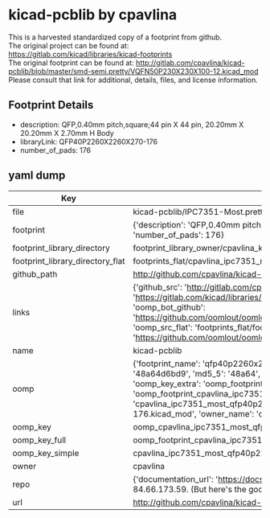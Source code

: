 # kicad-pcblib by cpavlina  
This is a harvested standardized copy of a footprint from github.  
The original project can be found at:  
https://gitlab.com/kicad/libraries/kicad-footprints  
The original footprint can be found at:
http://gitlab.com/cpavlina/kicad-pcblib/blob/master/smd-semi.pretty/VQFN50P230X230X100-12.kicad_mod
Please consult that link for additional, details, files, and license information.  
## Footprint Details
* description: QFP,0.40mm pitch,square;44 pin X 44 pin, 20.20mm X 20.20mm X 2.70mm H Body  
* libraryLink: QFP40P2260X2260X270-176  
* number_of_pads: 176  
## yaml dump  
| Key | Value |  
| --- | --- |  
| file | kicad-pcblib/IPC7351-Most.pretty/QFP40P2260X2260X270-176.kicad_mod |  
| footprint | {'description': 'QFP,0.40mm pitch,square;44 pin X 44 pin, 20.20mm X 20.20mm X 2.70mm H Body', 'libraryLink': 'QFP40P2260X2260X270-176', 'number_of_pads': 176} |  
| footprint_library_directory | footprint_library_owner/cpavlina_kicad-pcblib |  
| footprint_library_directory_flat | footprints_flat/cpavlina_ipc7351_most_qfp40p2260x2260x270_176/working |  
| github_path | http://github.com/cpavlina/kicad-pcblib/blob/master/IPC7351-Most.pretty/QFP40P2260X2260X270-176.kicad_mod |  
| links | {'github_src': 'http://gitlab.com/cpavlina/kicad-pcblib/blob/master/smd-semi.pretty/VQFN50P230X230X100-12.kicad_mod', 'github_src_repo': 'https://gitlab.com/kicad/libraries/kicad-footprints', 'oomp_bot': 'footprints/cpavlina_ipc7351_most_qfp40p2260x2260x270_176/working', 'oomp_bot_github': 'https://github.com/oomlout/oomlout_oomp_footprint_bot/tree/main/footprints/cpavlina_ipc7351_most_qfp40p2260x2260x270_176/working', 'oomp_src_flat': 'footprints_flat/footprints_flat/cpavlina_ipc7351_most_qfp40p2260x2260x270_176/working', 'oomp_src_flat_github': 'https://github.com/oomlout/oomlout_oomp_footprint_src/tree/main/footprints_flat/cpavlina_ipc7351_most_qfp40p2260x2260x270_176/working'} |  
| name | kicad-pcblib |  
| oomp | {'footprint_name': 'qfp40p2260x2260x270_176', 'library_name': 'ipc7351_most', 'md5': '48a64d6bd9d0fc3c4ecab24a724cf18a', 'md5_10': '48a64d6bd9', 'md5_5': '48a64', 'md5_6': '48a64d', 'oomp_key': 'oomp_cpavlina_ipc7351_most_qfp40p2260x2260x270_176', 'oomp_key_extra': 'oomp_footprint_cpavlina_ipc7351_most_qfp40p2260x2260x270_176', 'oomp_key_full': 'oomp_footprint_cpavlina_ipc7351_most_qfp40p2260x2260x270_176_48a64d', 'oomp_key_simple': 'cpavlina_ipc7351_most_qfp40p2260x2260x270_176', 'original_filename': 'kicad-pcblib/IPC7351-Most.pretty/QFP40P2260X2260X270-176.kicad_mod', 'owner_name': 'cpavlina'} |  
| oomp_key | oomp_cpavlina_ipc7351_most_qfp40p2260x2260x270_176 |  
| oomp_key_full | oomp_footprint_cpavlina_ipc7351_most_qfp40p2260x2260x270_176 |  
| oomp_key_simple | cpavlina_ipc7351_most_qfp40p2260x2260x270_176 |  
| owner | cpavlina |  
| repo | {'documentation_url': 'https://docs.github.com/rest/overview/resources-in-the-rest-api#rate-limiting', 'message': "API rate limit exceeded for 84.66.173.59. (But here's the good news: Authenticated requests get a higher rate limit. Check out the documentation for more details.)"} |  
| url | http://github.com/cpavlina/kicad-pcblib |  

